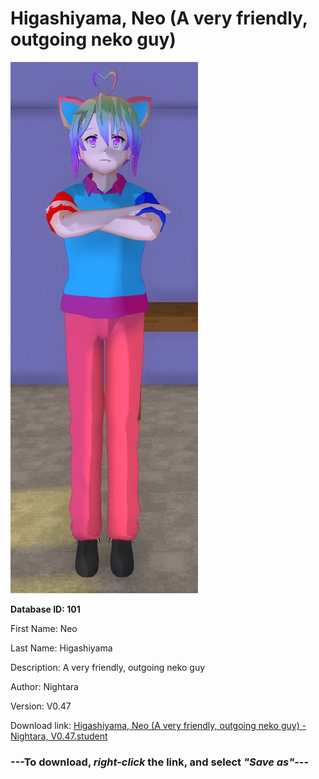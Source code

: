 # Higashiyama, Neo (A very friendly, outgoing neko guy)

<img src="https://raw.githubusercontent.com/Arbiter1223/Daigaku-Gurashi-Custom-Students/master/Students/Files/Higashiyama%2C%20Neo%20(A%20very%20friendly%2C%20outgoing%20neko%20guy).png" title="Higashiyama, Neo (A very friendly, outgoing neko guy) - Nightara, V0.47">

**Database ID: 101**

First Name: Neo

Last Name: Higashiyama

Description: A very friendly, outgoing neko guy

Author: Nightara

Version: V0.47

Download link: <a href="https://raw.githubusercontent.com/Arbiter1223/Daigaku-Gurashi-Custom-Students/master/Students/Files/Higashiyama%2C%20Neo%20(A%20very%20friendly%2C%20outgoing%20neko%20guy)%20-%20Nightara%2C%20V0.47.student">Higashiyama, Neo (A very friendly, outgoing neko guy) - Nightara, V0.47.student</a>

### ---**To download, _right-click_ the link, and select _"Save as"_**---
